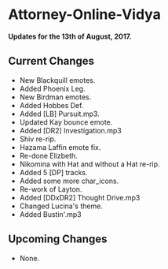 # Attorney-Online-Vidya
__Updates for the 13th of August, 2017.__

## Current Changes
* New Blackquill emotes.
* Added Phoenix Leg.
* New Birdman emotes.
* Added Hobbes Def.
* Added [LB] Pursuit.mp3.
* Updated Kay bounce emote.
* Added [DR2] Investigation.mp3
* Shiv re-rip.
* Hazama Laffin emote fix.
* Re-done Elizbeth.
* Nikomina with Hat and without a Hat re-rip.
* Added 5 [DP] tracks.
* Added some more char_icons.
* Re-work of Layton.
* Added [DDxDR2] Thought Drive.mp3
* Changed Lucina's theme.
* Added Bustin'.mp3

## Upcoming Changes
* None.
